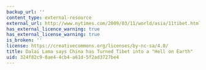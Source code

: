 ```yaml
---
backup_url: ''
content_type: external-resource
external_url: http://www.nytimes.com/2009/03/11/world/asia/11tibet.html
has_external_licence_warning: true
has_external_license_warning: true
is_broken: ''
license: https://creativecommons.org/licenses/by-nc-sa/4.0/
title: Dalai Lama says China has Turned Tibet into a "Hell on Earth"
uid: 324f82c9-8ae4-4cb4-a61d-5f2ad3727be4
---
```

